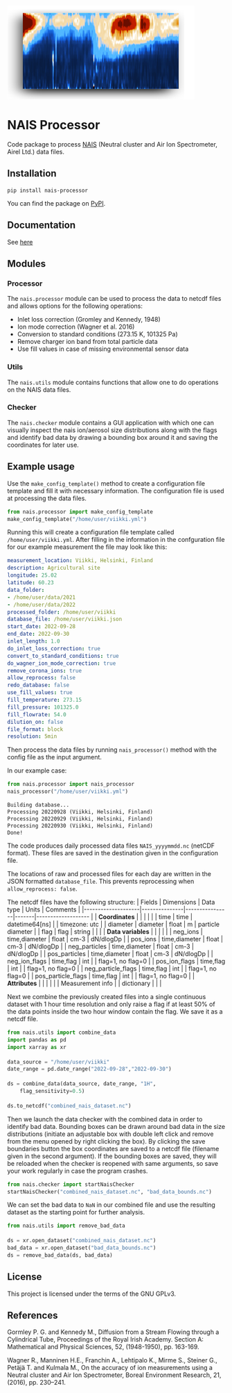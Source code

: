![logo](https://github.com/jlpl/nais-processor/blob/master/docs/_static/logo.png?raw=true)

# NAIS Processor
Code package to process [NAIS](https://www.airel.ee/products/nais/) (Neutral cluster and Air Ion Spectrometer, Airel Ltd.) data files.

## Installation
```shell
pip install nais-processor
```
You can find the package on [PyPI](https://pypi.org/project/nais-processor/).

## Documentation
See [here](https://jlpl.github.io/nais-processor/)

## Modules

### Processor
The `nais.processor` module can be used to process the data to netcdf files and allows options for the following operations:

* Inlet loss correction (Gromley and Kennedy, 1948)
* Ion mode correction (Wagner et al. 2016)
* Conversion to standard conditions (273.15 K, 101325 Pa)
* Remove charger ion band from total particle data
* Use fill values in case of missing environmental sensor data

### Utils
The `nais.utils` module contains functions that allow one to do operations on the NAIS data files.

### Checker
The `nais.checker` module contains a GUI application with which one can visually inspect the nais ion/aerosol size distributions along with the flags and identify bad data by drawing a bounding box around it and saving the coordinates for later use.

## Example usage
Use the `make_config_template()` method to create a configuration file template and fill it with necessary information. The configuration file is used at processing the data files.
```python
from nais.processor import make_config_template
make_config_template("/home/user/viikki.yml")
```
Running this will create a configuration file template called `/home/user/viikki.yml`. After filling in the information in the confguration file for our example measurement the file may look like this:
```yaml
measurement_location: Viikki, Helsinki, Finland
description: Agricultural site
longitude: 25.02
latitude: 60.23
data_folder:
- /home/user/data/2021
- /home/user/data/2022
processed_folder: /home/user/viikki
database_file: /home/user/viikki.json
start_date: 2022-09-28
end_date: 2022-09-30
inlet_length: 1.0
do_inlet_loss_correction: true
convert_to_standard_conditions: true
do_wagner_ion_mode_correction: true
remove_corona_ions: true
allow_reprocess: false
redo_database: false
use_fill_values: true
fill_temperature: 273.15
fill_pressure: 101325.0
fill_flowrate: 54.0
dilution_on: false
file_format: block
resolution: 5min 
```
Then process the data files by running `nais_processor()` method with the config file as the input argument.

In our example case:
```python
from nais.processor import nais_processor
nais_processor("/home/user/viikki.yml")
```
```
Building database...
Processing 20220928 (Viikki, Helsinki, Finland)
Processing 20220929 (Viikki, Helsinki, Finland)
Processing 20220930 (Viikki, Helsinki, Finland)
Done!
```
The code produces daily processed data files `NAIS_yyyymmdd.nc` (netCDF format). These files are saved in the destination given in the configuration file.

The locations of raw and processed files for each day are written in the JSON formatted `database_file`. This prevents reprocessing when `allow_reprocess: false`.

The netcdf files have the following structure:
| Fields             | Dimensions    | Data type      | Units | Comments           |
|--------------------|---------------|----------------|-------|------------------- |
| **Coordinates**    |               |                |       |                    |
| time               | time          | datetime64[ns] |       | timezone: utc      |
| diameter           | diameter      | float          | m     | particle diameter  |
| flag               | flag          | string         |       |                    |
| **Data variables** |               |                |       |                    |
| neg_ions           | time,diameter | float          | cm-3  | dN/dlogDp          |
| pos_ions           | time,diameter | float          | cm-3  | dN/dlogDp          |
| neg_particles      | time,diameter | float          | cm-3  | dN/dlogDp          |
| pos_particles      | time,diameter | float          | cm-3  | dN/dlogDp          |
| neg_ion_flags      | time,flag     | int            |       | flag=1, no flag=0  |
| pos_ion_flags      | time,flag     | int            |       | flag=1, no flag=0  |
| neg_particle_flags | time,flag     | int            |       | flag=1, no flag=0  |
| pos_particle_flags | time,flag     | int            |       | flag=1, no flag=0  |
| **Attributes**     |               |                |       |                    |
| Measurement info   |               | dictionary     |       |                    |

Next we combine the previously created files into a single continuous dataset with 1 hour time resolution and only raise a flag if at least 50% of the data points inside the two hour window contain the flag. We save it as a netcdf file.
```python
from nais.utils import combine_data
import pandas as pd
import xarray as xr

data_source = "/home/user/viikki"
date_range = pd.date_range("2022-09-28","2022-09-30")

ds = combine_data(data_source, date_range, "1H",
    flag_sensitivity=0.5)

ds.to_netcdf("combined_nais_dataset.nc")
```
Then we launch the data checker with the combined data in order to identify bad data. Bounding boxes can be drawn around bad data in the size distributions (initiate an adjustable box with double left click and remove from the menu opened by right clicking the box). By clicking the save boundaries button the box coordinates are saved to a netcdf file (filename given in the second argument). If the bounding boxes are saved, they will be reloaded when the checker is reopened with same arguments, so save your work regularly in case the program crashes.
```python
from nais.checker import startNaisChecker
startNaisChecker("combined_nais_dataset.nc", "bad_data_bounds.nc")
```
We can set the bad data to `NaN` in our combined file and use the resulting dataset as the starting point for further analysis.
```python
from nais.utils import remove_bad_data

ds = xr.open_dataset("combined_nais_dataset.nc")
bad_data = xr.open_dataset("bad_data_bounds.nc")
ds = remove_bad_data(ds, bad_data)
```

## License
This project is licensed under the terms of the GNU GPLv3.

## References
Gormley P. G. and Kennedy M., Diffusion from a Stream Flowing through a Cylindrical Tube, Proceedings of the Royal Irish Academy. Section A: Mathematical and Physical Sciences, 52, (1948-1950), pp. 163-169.

Wagner R., Manninen H.E., Franchin A., Lehtipalo K., Mirme S., Steiner G., Petäjä T. and Kulmala M., On the accuracy of ion measurements using a Neutral cluster and Air Ion Spectrometer, Boreal Environment Research, 21, (2016), pp. 230–241.
